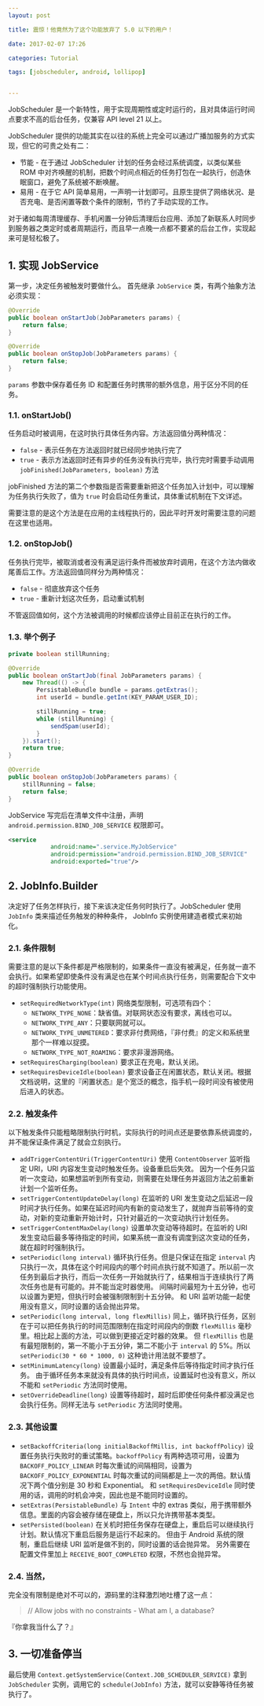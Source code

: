 ```yaml
---
layout: post

title: 震惊！他竟然为了这个功能放弃了 5.0 以下的用户！

date: 2017-02-07 17:26

categories: Tutorial

tags: [jobscheduler, android, lollipop]


---
```


JobScheduler 是一个新特性，用于实现周期性或定时运行的，且对具体运行时间点要求不高的后台任务，仅兼容 API level 21 以上。

JobScheduler 提供的功能其实在以往的系统上完全可以通过广播加服务的方式实现，但它的可贵之处有二：

- 节能 - 在于通过 JobScheduler 计划的任务会经过系统调度，以类似某些 ROM 中对齐唤醒的机制，把数个时间点相近的任务打包在一起执行，创造休眠窗口，避免了系统被不断唤醒。
- 易用 - 在于它 API 简单易用，一声明一计划即可。且原生提供了网络状况、是否充电、是否闲置等数个条件的限制，节约了手动实现的工作。

对于诸如每周清理缓存、手机闲置一分钟后清理后台应用、添加了新联系人时同步到服务器之类定时或者周期运行，而且早一点晚一点都不要紧的后台工作，实现起来可是轻松极了。

## 1. 实现 JobService

第一步，决定任务被触发时要做什么。
首先继承 `JobService` 类，有两个抽象方法必须实现：

``` java
@Override
public boolean onStartJob(JobParameters params) {
    return false;
}

@Override
public boolean onStopJob(JobParameters params) {
    return false;
}
```

`params` 参数中保存着任务 ID 和配置任务时携带的额外信息，用于区分不同的任务。

### 1.1. onStartJob()

任务启动时被调用，在这时执行具体任务内容。方法返回值分两种情况：

- `false` - 表示任务在方法返回时就已经同步地执行完了
- `true` - 表示方法返回时还有异步的任务没有执行完毕，执行完时需要手动调用 `jobFinished(JobParameters, boolean)` 方法

jobFinished 方法的第二个参数指是否需要重新把这个任务加入计划中，可以理解为任务执行失败了，值为 `true` 时会启动任务重试，具体重试机制在下文详述。

需要注意的是这个方法是在应用的主线程执行的，因此平时开发时需要注意的问题在这里也适用。

### 1.2. onStopJob()

任务执行完毕，被取消或者没有满足运行条件而被放弃时调用，在这个方法内做收尾善后工作。方法返回值同样分为两种情况：

- `false` - 彻底放弃这个任务
- `true` - 重新计划这次任务，启动重试机制

不管返回值如何，这个方法被调用的时候都应该停止目前正在执行的工作。

### 1.3. 举个例子

``` java
private boolean stillRunning;

@Override
public boolean onStartJob(final JobParameters params) {
    new Thread(() -> {
        PersistableBundle bundle = params.getExtras();
        int userId = bundle.getInt(KEY_PARAM_USER_ID);

        stillRunning = true;
        while (stillRunning) {
            sendSpam(userId);
        }
    }).start();
    return true;
}

@Override
public boolean onStopJob(JobParameters params) {
    stillRunning = false;
    return false;
}
```

JobService 写完后在清单文件中注册，声明 `android.permission.BIND_JOB_SERVICE` 权限即可。

``` xml
<service
            android:name=".service.MyJobService"
            android:permission="android.permission.BIND_JOB_SERVICE"
            android:exported="true"/>
```

## 2. JobInfo.Builder

决定好了任务怎样执行，接下来该决定任务何时执行了。JobScheduler 使用 `JobInfo` 类来描述任务触发的种种条件， JobInfo 实例使用建造者模式来初始化。

### 2.1. 条件限制

需要注意的是以下条件都是严格限制的，如果条件一直没有被满足，任务就一直不会执行。如果希望即使条件没有满足也在某个时间点执行任务，则需要配合下文中的超时强制执行功能使用。

- ```setRequiredNetworkType(int)```
  网络类型限制，可选项有四个：
  + `NETWORK_TYPE_NONE`：缺省值。对联网状态没有要求，离线也可以。
  + `NETWORK_TYPE_ANY`：只要联网就可以。
  + `NETWORK_TYPE_UNMETERED`：要求非付费网络，『非付费』的定义和系统里那个一样难以捉摸。
  + `NETWORK_TYPE_NOT_ROAMING`：要求非漫游网络。
- ```setRequiresCharging(boolean)```
  要求正在充电，默认关闭。
- ```setRequiresDeviceIdle(boolean)```
  要求设备正在闲置状态，默认关闭。根据文档说明，这里的『闲置状态』是个宽泛的概念，指手机一段时间没有被使用后进入的状态。

### 2.2. 触发条件

以下触发条件只能粗略限制执行时机，实际执行的时间点还是要依靠系统调度的，并不能保证条件满足了就会立刻执行。

- ```addTriggerContentUri(TriggerContentUri)```
  使用 `ContentObserver` 监听指定 URI，URI 内容发生变动时触发任务。设备重启后失效。
  因为一个任务只监听一次变动，如果想监听到所有变动，则需要在处理任务并返回方法之前重新计划一个监听任务。
- ```setTriggerContentUpdateDelay(long)```
  在监听的 URI 发生变动之后延迟一段时间才执行任务。如果在延迟时间内有新的变动发生了，就抛弃当前等待的变动，对新的变动重新开始计时，只针对最近的一次变动执行计划任务。
- ```setTriggerContentMaxDelay(long)```
  设置单次变动等待超时。在监听的 URI 发生变动后最多等待指定的时间，如果系统一直没有调度到这次变动的任务，就在超时时强制执行。
- ```setPeriodic(long interval)```
  循环执行任务。但是只保证在指定 `interval` 内只执行一次，具体在这个时间段内的哪个时间点执行就不知道了。所以前一次任务到最后才执行，而后一次任务一开始就执行了，结果相当于连续执行了两次任务也是有可能的。并不能当定时器使用。
  间隔时间最短为十五分钟，也可以设置为更短，但执行时会被强制限制到十五分钟。
  和 URI 监听功能一起使用没有意义，同时设置的话会抛出异常。
- ```setPeriodic(long interval, long flexMillis)```
  同上，循环执行任务，区别在于可以把任务执行的时间范围限制在指定时间段内的倒数 `flexMillis` 毫秒里。相比起上面的方法，可以做到更接近定时器的效果。
  但 `flexMillis` 也是有最短限制的，第一不能小于五分钟，第二不能小于 `interval` 的 5%。所以 `setPeriodic(30 * 60 * 1000, 0)` 这种诡计用法就不要想了。
- ```setMinimumLatency(long)```
  设置最小延时，满足条件后等待指定时间才执行任务。
  由于循环任务本来就没有具体的执行时间点，设置延时也没有意义，所以不能和 `setPeriodic` 方法同时使用。
- ```setOverrideDeadline(long)```
  设置等待超时，超时后即使任何条件都没满足也会执行任务。同样无法与 `setPeriodic` 方法同时使用。

### 2.3. 其他设置

- ```setBackoffCriteria(long initialBackoffMillis, int backoffPolicy)```
  设置任务执行失败时的重试策略。`backoffPolicy` 有两种选项可用，设置为 `BACKOFF_POLICY_LINEAR` 时每次重试的间隔相同，设置为 `BACKOFF_POLICY_EXPONENTIAL` 时每次重试的间隔都是上一次的两倍。默认情况下两个值分别是 30 秒和 Exponential。
  和 `setRequiresDeviceIdle` 同时使用的话，调用的时机会冲突，因此也是不能同时设置的。
- ```setExtras(PersistableBundle)```
  与 `Intent` 中的 extras 类似，用于携带额外信息。里面的内容会被存储在硬盘上，所以只允许携带基本类型。
- ```setPersisted(boolean)```
  在关机时把任务保存在硬盘上，重启后可以继续执行计划。默认情况下重启后服务是运行不起来的。
  但由于 Android 系统的限制，重启后继续 URI 监听是做不到的，同时设置的话会抛异常。
  另外需要在配置文件里加上 `RECEIVE_BOOT_COMPLETED` 权限，不然也会抛异常。

### 2.4. 当然，

完全没有限制是绝对不可以的，源码里的注释激烈地吐槽了这一点：

> // Allow jobs with no constraints - What am I, a database?

『你拿我当什么了？』

## 3. 一切准备停当

最后使用 `Context.getSystemService(Context.JOB_SCHEDULER_SERVICE)` 拿到 `JobScheduler` 实例，调用它的 `schedule(JobInfo)` 方法，就可以安静等待任务被执行了。